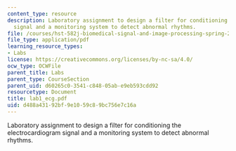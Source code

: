 ```yaml
---
content_type: resource
description: Laboratory assignment to design a filter for conditioning the electrocardiogram
  signal and a monitoring system to detect abnormal rhythms.
file: /courses/hst-582j-biomedical-signal-and-image-processing-spring-2007/d488a43192bf9e1059c89bc756e7c16a_lab1_ecg.pdf
file_type: application/pdf
learning_resource_types:
- Labs
license: https://creativecommons.org/licenses/by-nc-sa/4.0/
ocw_type: OCWFile
parent_title: Labs
parent_type: CourseSection
parent_uid: d60265c0-3541-c848-05ab-e9eb593cdd92
resourcetype: Document
title: lab1_ecg.pdf
uid: d488a431-92bf-9e10-59c8-9bc756e7c16a
---
```

Laboratory assignment to design a filter for conditioning the electrocardiogram signal and a monitoring system to detect abnormal rhythms.